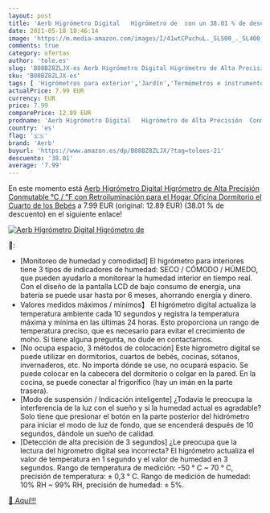 ```yaml
---
layout: post
title: 'Aerb Higrómetro Digital   Higrómetro de  con un 38.01 % de descuento'
date: 2021-05-18 18:46:14
image: 'https://m.media-amazon.com/images/I/41wtCPuchuL._SL500_._SL400_.jpg'
comments: true
category: ofertas
author: 'tole.es'
slug: 'B08BZ8ZLJX-es Aerb Higrómetro Digital Higrómetro de Alta Precisión...'
sku: 'B08BZ8ZLJX-es'
tags: [ 'Higrómetros para exterior','Jardín','Termómetros e instrumentos meteorológicos','aerb','bebés', ]
actualPrice: 7.99 EUR
currency: EUR
price: 7.99
comparePrice: 12.89 EUR
prodname: 'Aerb Higrómetro Digital   Higrómetro de Alta Precisión  Conmutable ℃ / ℉ con Retroiluminación para el Hogar  Oficina Dormitorio  el Cuarto de los Bebés'
country: 'es'
flag: '🇪🇸'
brand: 'Aerb'
buyurl: 'https://www.amazon.es/dp/B08BZ8ZLJX/?tag=tolees-21'
descuento: '38.01'
average: '7.99'
---
```


En este momento está [Aerb Higrómetro Digital   Higrómetro de Alta Precisión  Conmutable ℃ / ℉ con Retroiluminación para el Hogar  Oficina Dormitorio  el Cuarto de los Bebés](https://www.amazon.es/dp/B08BZ8ZLJX/?tag=tolees-21) a 7.99 EUR (original: 12.89 EUR) (38.01 %  de descuento) en el siguiente enlace!

[![Aerb Higrómetro Digital   Higrómetro de ](https://m.media-amazon.com/images/I/41wtCPuchuL._SL500_._SL400_.jpg)](https://www.amazon.es/dp/B08BZ8ZLJX/?tag=tolees-21)

🔎:

- [Monitoreo de humedad y comodidad] El higrómetro para interiores tiene 3 tipos de indicadores de humedad: SECO / CÓMODO / HÚMEDO, que pueden ayudarlo a monitorear la humedad interior en tiempo real. Con el diseño de la pantalla LCD de bajo consumo de energía, una batería se puede usar hasta por 6 meses, ahorrando energía y dinero.
- Valores medidos máximos / mínimos】 El higrómetro digital actualiza la temperatura ambiente cada 10 segundos y registra la temperatura máxima y mínima en las últimas 24 horas. Esto proporciona un rango de temperatura preciso, que es necesario para evitar el crecimiento de moho. Si tiene alguna pregunta, no dude en contactarnos.
- [No ocupa espacio, 3 métodos de colocación] Este higrometro digital se puede utilizar en dormitorios, cuartos de bebés, cocinas, sótanos, invernaderos, etc. No importa dónde se use, no ocupará espacio. Se puede colocar en la cabecera del dormitorio o colgar en la pared. En la cocina, se puede conectar al frigorífico (hay un imán en la parte trasera).
- [Modo de suspensión / Indicación inteligente] ¿Todavía le preocupa la interferencia de la luz con el sueño y si la humedad actual es agradable? Solo tiene que presionar el botón en la parte posterior del hidrómetro para iniciar el modo de luz de fondo, que se encenderá después de 10 segundos, dándole un sueño de calidad.
- [Detección de alta precisión de 3 segundos] ¿Le preocupa que la lectura del higrometro digital sea incorrecta? El higrómetro actualiza el valor de temperatura en 1 segundo y el valor de humedad en 3 segundos. Rango de temperatura de medición: -50 ° C ~ 70 ° C, precisión de temperatura: ± 0,3 ° C. Rango de medición de humedad: 10% RH ~ 99% RH, precisión de humedad: ± 5%.

[🛒 Aquí!!!](https://www.amazon.es/dp/B08BZ8ZLJX/?tag=tolees-21)
